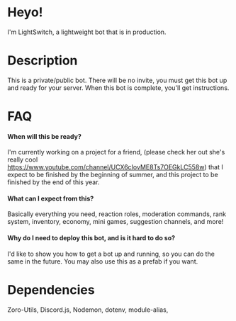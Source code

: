 # Heyo!
I'm LightSwitch, a lightweight bot that is in production.
# Description
This is a private/public bot. There will be no invite, you must get this bot up and ready for your server. When this bot is complete, you'll get instructions.
# FAQ
#### When will this be ready? 
I'm currently working on a project for a friend, (please check her out she's really cool https://www.youtube.com/channel/UCX6cIovME8Ts7OEGkLC558w) 
that I expect to be finished by the beginning of summer, and this project to be finished by the end of this year.
#### What can I expect from this?
Basically everything you need, reaction roles, moderation commands, rank system, inventory, economy, mini games, suggestion channels, and more!
#### Why do I need to deploy this bot, and is it hard to do so?
I'd like to show you how to get a bot up and running, so you can do the same in the future. You may also use this as a prefab if you want.
# Dependencies 
Zoro-Utils,
Discord.js,
Nodemon,
dotenv,
module-alias,